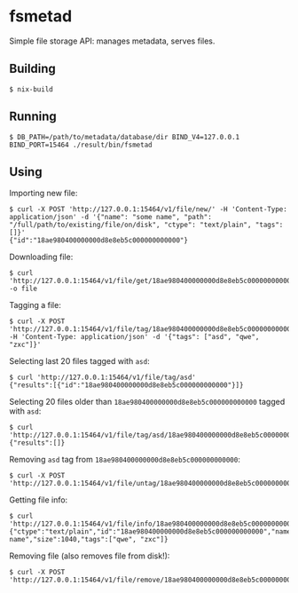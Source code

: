 fsmetad
===

Simple file storage API: manages metadata, serves files.

Building
---

```
$ nix-build
```

Running
---

```
$ DB_PATH=/path/to/metadata/database/dir BIND_V4=127.0.0.1 BIND_PORT=15464 ./result/bin/fsmetad
```

Using
---

Importing new file:

```
$ curl -X POST 'http://127.0.0.1:15464/v1/file/new/' -H 'Content-Type: application/json' -d '{"name": "some name", "path": "/full/path/to/existing/file/on/disk", "ctype": "text/plain", "tags": []}'
{"id":"18ae980400000000d8e8eb5c000000000000"}
```

Downloading file:

```
$ curl 'http://127.0.0.1:15464/v1/file/get/18ae980400000000d8e8eb5c000000000000' -o file
```

Tagging a file:

```
$ curl -X POST 'http://127.0.0.1:15464/v1/file/tag/18ae980400000000d8e8eb5c000000000000' -H 'Content-Type: application/json' -d '{"tags": ["asd", "qwe", "zxc"]}'
```

Selecting last 20 files tagged with `asd`:

```
$ curl 'http://127.0.0.1:15464/v1/file/tag/asd'
{"results":[{"id":"18ae980400000000d8e8eb5c000000000000"}]}
```

Selecting 20 files older than `18ae980400000000d8e8eb5c000000000000` tagged with `asd`:

```
$ curl 'http://127.0.0.1:15464/v1/file/tag/asd/18ae980400000000d8e8eb5c000000000000'
{"results":[]}
```

Removing `asd` tag from `18ae980400000000d8e8eb5c000000000000`:

```
$ curl -X POST 'http://127.0.0.1:15464/v1/file/untag/18ae980400000000d8e8eb5c000000000000/asd'
```

Getting file info:

```
$ curl 'http://127.0.0.1:15464/v1/file/info/18ae980400000000d8e8eb5c000000000000'
{"ctype":"text/plain","id":"18ae980400000000d8e8eb5c000000000000","name":"some name","size":1040,"tags":["qwe", "zxc"]}
```

Removing file (also removes file from disk!):

```
$ curl -X POST 'http://127.0.0.1:15464/v1/file/remove/18ae980400000000d8e8eb5c000000000000'
```
